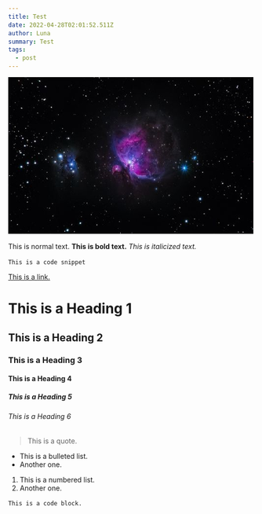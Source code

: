 ```yaml
---
title: Test
date: 2022-04-28T02:01:52.511Z
author: Luna
summary: Test
tags:
  - post
---
```

![](/static/img/alexander-andrews-enoewzko7zc-unsplash.jpg)



This is normal text. **This is bold text.** *This is italicized text.*

`This is a code snippet`

[This is a link.](https://womenofjamstack.com/)

# This is a Heading 1

## This is a Heading 2

### This is a Heading 3

#### This is a Heading 4

##### This is a Heading 5

###### This is a Heading 6

> This is a quote.

* This is a bulleted list.
* Another one.

1. This is a numbered list.
2. Another one.

```html
This is a code block.
```